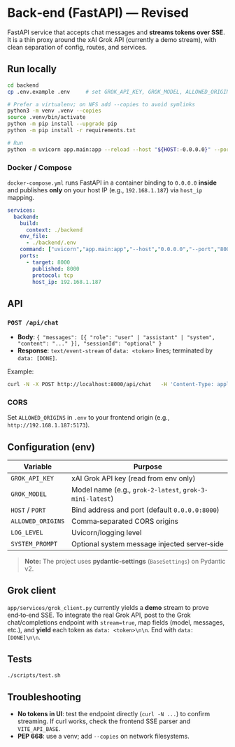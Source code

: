 # Back‑end (FastAPI) — Revised

FastAPI service that accepts chat messages and **streams tokens over SSE**. It is a thin proxy around the xAI Grok API (currently a demo stream), with clean separation of config, routes, and services.

## Run locally

```bash
cd backend
cp .env.example .env     # set GROK_API_KEY, GROK_MODEL, ALLOWED_ORIGINS, etc.

# Prefer a virtualenv; on NFS add --copies to avoid symlinks
python3 -m venv .venv --copies
source .venv/bin/activate
python -m pip install --upgrade pip
python -m pip install -r requirements.txt

# Run
python -m uvicorn app.main:app --reload --host "${HOST:-0.0.0.0}" --port "${PORT:-8000}"
```

### Docker / Compose

`docker-compose.yml` runs FastAPI in a container binding to `0.0.0.0` **inside** and publishes **only** on your host IP (e.g., `192.168.1.187`) via `host_ip` mapping.

```yaml
services:
  backend:
    build:
      context: ./backend
    env_file:
      - ./backend/.env
    command: ["uvicorn","app.main:app","--host","0.0.0.0","--port","8000"]
    ports:
      - target: 8000
        published: 8000
        protocol: tcp
        host_ip: 192.168.1.187
```

## API

### `POST /api/chat`

- **Body**: `{ "messages": [{ "role": "user" | "assistant" | "system", "content": "..." }], "sessionId": "optional" }`
- **Response**: `text/event-stream` of `data: <token>` lines; terminated by `data: [DONE]`.

Example:
```bash
curl -N -X POST http://localhost:8000/api/chat   -H 'Content-Type: application/json'   -H 'Accept: text/event-stream'   -d '{"messages":[{"role":"user","content":"Say hi"}]}'
```

### CORS

Set `ALLOWED_ORIGINS` in `.env` to your frontend origin (e.g., `http://192.168.1.187:5173`).

## Configuration (env)

| Variable          | Purpose                                                            |
|------------------|--------------------------------------------------------------------|
| `GROK_API_KEY`   | xAI Grok API key (read from env only)                              |
| `GROK_MODEL`     | Model name (e.g., `grok-2-latest`, `grok-3-mini-latest`)           |
| `HOST` / `PORT`  | Bind address and port (default `0.0.0.0:8000`)                     |
| `ALLOWED_ORIGINS`| Comma‑separated CORS origins                                       |
| `LOG_LEVEL`      | Uvicorn/logging level                                              |
| `SYSTEM_PROMPT`  | Optional system message injected server‑side                       |

> **Note:** The project uses **pydantic‑settings** (`BaseSettings`) on Pydantic v2.

## Grok client

`app/services/grok_client.py` currently yields a **demo** stream to prove end‑to‑end SSE. To integrate the real Grok API, post to the Grok chat/completions endpoint with `stream=true`, map fields (model, messages, etc.), and **yield** each token as `data: <token>\n\n`. End with `data: [DONE]\n\n`.

## Tests

```bash
./scripts/test.sh
```

## Troubleshooting

- **No tokens in UI**: test the endpoint directly (`curl -N ...`) to confirm streaming. If curl works, check the frontend SSE parser and `VITE_API_BASE`.
- **PEP 668**: use a venv; add `--copies` on network filesystems.
